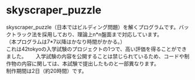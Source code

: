 # skyscraper_puzzle

skyscraper_puzzle（日本ではビルディング問題）を解くプログラムです。バックトラック法を採用しており、理論上n\*n盤面まで対応しています。  
（本プログラムは7\*7以降はかなり時間がかかる。）　  
これは42tokyoの入学試験のプロジェクトの1つで、高い評価を得ることができました。　　
入学試験の内容を公開することは禁じられているため、コードや制作物の内容に関しては、本試験で提出したものと一部異なります。  
制作期間は2日（約20時間）です。　　
